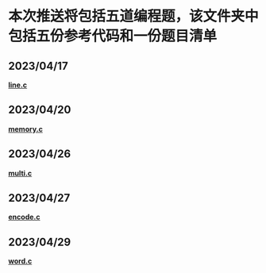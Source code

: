 # 本次推送将包括五道编程题，该文件夹中包括五份参考代码和一份题目清单

## **2023/04/17** 
**[line.c](https://github.com/MossDream/Data-Structure-Learning-C/blob/main/Episode%203/line.c)**
## **2023/04/20** 
**[memory.c](https://github.com/MossDream/Data-Structure-Learning-C/blob/main/Episode%203/memory.c)**
## **2023/04/26** 
**[multi.c](https://github.com/MossDream/Data-Structure-Learning-C/blob/main/Episode%203/multi.c)**
## **2023/04/27** 
**[encode.c](https://github.com/MossDream/Data-Structure-Learning-C/blob/main/Episode%203/encode.c)**
## **2023/04/29** 
**[word.c](https://github.com/MossDream/Data-Structure-Learning-C/blob/main/Episode%203/word.c)**
